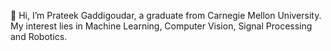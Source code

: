  👋 Hi, I’m Prateek Gaddigoudar, a graduate from Carnegie Mellon University.
My interest lies in Machine Learning, Computer Vision, Signal Processing and Robotics.


<!---
prateekgoudar/prateekgoudar is a ✨ special ✨ repository because its `README.md` (this file) appears on your GitHub profile.
You can click the Preview link to take a look at your changes.
--->
